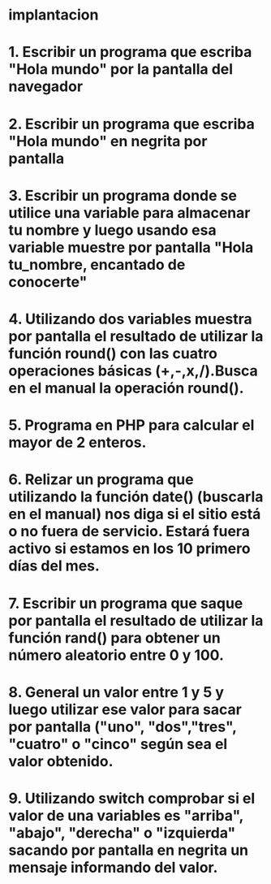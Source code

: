 # implantacion

# 1. Escribir un programa que escriba "Hola mundo" por la pantalla del navegador

# 2. Escribir un programa que escriba "Hola mundo" en negrita por pantalla

# 3. Escribir un programa donde se utilice una variable para almacenar tu nombre y luego usando esa variable muestre por pantalla "Hola tu_nombre, encantado de conocerte"

# 4. Utilizando dos variables muestra por pantalla el resultado de utilizar la función round() con las cuatro operaciones básicas (+,-,x,/).Busca en el manual la operación round().

# 5. Programa en PHP para calcular el mayor de 2 enteros.

# 6. Relizar un programa que utilizando la función date() (buscarla en el manual) nos diga si el sitio está o no fuera de servicio. Estará fuera activo si estamos en los 10 primero días del mes.

# 7. Escribir un programa que saque por pantalla el resultado de utilizar la función rand() para obtener un número aleatorio entre 0 y 100.

# 8. General un valor entre 1 y 5 y luego utilizar ese valor para sacar por pantalla ("uno", "dos","tres", "cuatro" o "cinco" según sea el valor obtenido.

# 9. Utilizando switch comprobar si el valor de una variables es "arriba", "abajo", "derecha" o "izquierda" sacando por pantalla en negrita un mensaje informando del valor.
